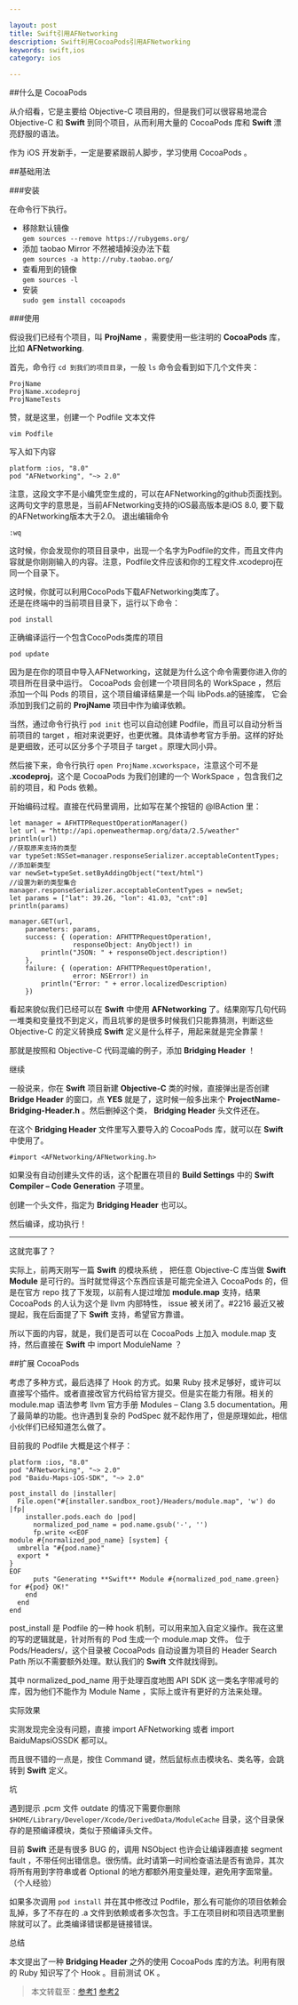 ```yaml
---

layout: post
title: Swift引用AFNetworking
description: Swift利用CocoaPods引用AFNetworking
keywords: swift,ios
category: ios

---
```


##什么是 CocoaPods


从介绍看，它是主要给 Objective-C 项目用的，但是我们可以很容易地混合 Objective-C 和 **Swift** 到同个项目，从而利用大量的 CocoaPods 库和 **Swift** 漂亮舒服的语法。

作为 iOS 开发新手，一定是要紧跟前人脚步，学习使用 CocoaPods 。

##基础用法


###安装

在命令行下执行。  

+ 移除默认镜像  
`gem sources --remove https://rubygems.org/`   
+ 添加 taobao Mirror 不然被墙掉没办法下载  
`gem sources -a http://ruby.taobao.org/`
+ 查看用到的镜像  
`gem sources -l`   
+ 安装  
`sudo gem install cocoapods`
  
###使用

假设我们已经有个项目，叫 **ProjName** ，需要使用一些注明的 **CocoaPods** 库，比如 **AFNetworking**.


首先，命令行 `cd 到我们的项目目录`，一般 `ls` 命令会看到如下几个文件夹：

	ProjName
	ProjName.xcodeproj
	ProjNameTests
赞，就是这里，创建一个 Podfile 文本文件

	vim Podfile
写入如下内容

	platform :ios, "8.0"
	pod "AFNetworking", "~> 2.0"
注意，这段文字不是小编凭空生成的，可以在AFNetworking的github页面找到。  
这两句文字的意思是，当前AFNetworking支持的iOS最高版本是iOS 8.0, 要下载的AFNetworking版本大于2.0。
退出编辑命令

	:wq
	
这时候，你会发现你的项目目录中，出现一个名字为Podfile的文件，而且文件内容就是你刚刚输入的内容。注意，Podfile文件应该和你的工程文件.xcodeproj在同一个目录下。

这时候，你就可以利用CocoPods下载AFNetworking类库了。  
还是在终端中的当前项目目录下，运行以下命令：

	pod install
正确编译运行一个包含CocoPods类库的项目

	pod update
因为是在你的项目中导入AFNetworking，这就是为什么这个命令需要你进入你的项目所在目录中运行。
CocoaPods 会创建一个项目同名的 WorkSpace ，然后添加一个叫 Pods 的项目，这个项目编译结果是一个叫 libPods.a的链接库， 它会添加到我们之前的 **ProjName** 项目中作为编译依赖。

当然，通过命令行执行 `pod init` 也可以自动创建 Podfile，而且可以自动分析当前项目的 target ，相对来说更好，也更优雅。具体请参考官方手册。这样的好处是更细致，还可以区分多个子项目子 target 。原理大同小异。

然后接下来，命令行执行 `open ProjName.xcworkspace`，注意这个可不是 **.xcodeproj**，这个是 CocoaPods 为我们创建的一个 WorkSpace ，包含我们之前的项目，和 Pods 依赖。

开始编码过程。直接在代码里调用，比如写在某个按钮的 @IBAction 里：

    let manager = AFHTTPRequestOperationManager()
    let url = "http://api.openweathermap.org/data/2.5/weather"
    println(url)
	//获取原来支持的类型
    var typeSet:NSSet=manager.responseSerializer.acceptableContentTypes;
    //添加新类型
    var newSet=typeSet.setByAddingObject("text/html")
    //设置为新的类型集合
    manager.responseSerializer.acceptableContentTypes = newSet;
    let params = ["lat": 39.26, "lon": 41.03, "cnt":0]
    println(params)

    manager.GET(url,
        parameters: params,
        success: { (operation: AFHTTPRequestOperation!,
                    responseObject: AnyObject!) in
            println("JSON: " + responseObject.description!)
        },
        failure: { (operation: AFHTTPRequestOperation!,
                    error: NSError!) in
            println("Error: " + error.localizedDescription)
        })


看起来貌似我们已经可以在 **Swift** 中使用 **AFNetworking** 了。结果刚写几句代码一堆类和变量找不到定义，而且坑爹的是很多时候我们只能靠猜测，判断这些 Objective-C 的定义转换成 **Swift** 定义是什么样子，用起来就是完全靠蒙！

那就是按照和 Objective-C 代码混编的例子，添加 **Bridging Header** ！

继续

一般说来，你在 **Swift** 项目新建 **Objective-C** 类的时候，直接弹出是否创建 **Bridge Header** 的窗口，点 **YES** 就是了，这时候一般多出来个 **ProjectName-Bridging-Header.h** 。然后删掉这个类， **Bridging Header** 头文件还在。

在这个 **Bridging Header** 文件里写入要导入的 CocoaPods 库，就可以在 **Swift** 中使用了。

	#import <AFNetworking/AFNetworking.h>
如果没有自动创建头文件的话，这个配置在项目的 **Build Settings** 中的 **Swift Compiler – Code Generation** 子项里。

创建一个头文件，指定为 **Bridging Header** 也可以。

然后编译，成功执行！
******
这就完事了？

实际上，前两天刚写一篇 **Swift** 的模块系统 ， 把任意 Objective-C 库当做 **Swift Module** 是可行的。当时就觉得这个东西应该是可能完全进入 CocoaPods 的，但是在官方 repo 找了下发现，以前有人提过增加 **module.map** 支持，结果 CocoaPods 的人认为这个是 llvm 内部特性， issue 被关闭了。#2216 最近又被提起，我在后面提了下 **Swift** 支持，希望官方靠谱。

所以下面的内容，就是，我们是否可以在 CocoaPods 上加入 module.map 支持，然后直接在 **Swift** 中 import ModuleName ？

##扩展 CocoaPods

考虑了多种方式，最后选择了 Hook 的方式。如果 Ruby 技术足够好，或许可以直接写个插件。或者直接改官方代码给官方提交。但是实在能力有限。相关的 module.map 语法参考 llvm 官方手册 Modules – Clang 3.5 documentation。用了最简单的功能。也许遇到复杂的 PodSpec 就不起作用了，但是原理如此，相信小伙伴们已经知道怎么做了。

目前我的 Podfile 大概是这个样子：


	platform :ios, "8.0"
	pod "AFNetworking", "~> 2.0"
	pod "Baidu-Maps-iOS-SDK", "~> 2.0"
	
	post_install do |installer|
	  File.open("#{installer.sandbox_root}/Headers/module.map", 'w') do |fp|
	    installer.pods.each do |pod|
	      normalized_pod_name = pod.name.gsub('-', '')
	      fp.write <<EOF
	module #{normalized_pod_name} [system] {
	  umbrella "#{pod.name}"
	  export *
	}
	EOF
	      puts "Generating **Swift** Module #{normalized_pod_name.green} for #{pod} OK!"
	    end
	  end
	end
post_install 是 Podfile 的一种 hook 机制，可以用来加入自定义操作。我在这里的写的逻辑就是，针对所有的 Pod 生成一个 module.map 文件。 位于 Pods/Headers/，这个目录被 CocoaPods 自动设置为项目的 Header Search Path 所以不需要额外处理。默认我们的 **Swift** 文件就找得到。

其中 normalized_pod_name 用于处理百度地图 API SDK 这一类名字带减号的库，因为他们不能作为 Module Name ，实际上或许有更好的方法来处理。

实际效果

实测发现完全没有问题，直接 import AFNetworking 或者 import BaiduMapsiOSSDK 都可以。

而且很不错的一点是，按住 Command 键，然后鼠标点击模块名、类名等，会跳转到 **Swift** 定义。

坑

遇到提示 .pcm 文件 outdate 的情况下需要你删除 `$HOME/Library/Developer/Xcode/DerivedData/ModuleCache` 目录，这个目录保存的是预编译模块，类似于预编译头文件。

目前 **Swift** 还是有很多 BUG 的，调用 NSObject 也许会让编译器直接 segment fault ，不带任何出错信息。很伤情。此时请第一时间检查语法是否有诡异，其次将所有用到字符串或者 Optional 的地方都额外用变量处理，避免用字面常量。（个人经验）

如果多次调用 `pod install` 并在其中修改过 Podfile，那么有可能你的项目依赖会乱掉，多了不存在的 .a 文件到依赖或者多次包含。手工在项目树和项目选项里删除就可以了。此类编译错误都是链接错误。

总结

本文提出了一种 **Bridging Header** 之外的使用 CocoaPods 库的方法。利用有限的 Ruby 知识写了个 Hook 。目前测试 OK 。

> 本文转载至：[参考1](http://andelf.github.io/blog/2014/06/23/use-cocoapods-with-swift/)
> [参考2](http://code4app.com/article/cocoapods-install-usage)